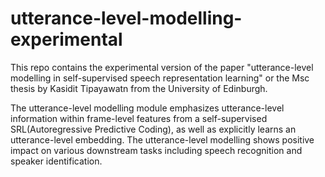 # utterance-level-modelling-experimental

This repo contains the experimental version of the paper "utterance-level modelling in self-supervised speech representation learning" or the Msc thesis by Kasidit Tipayawatn from the University of Edinburgh. 

The utterance-level modelling module emphasizes utterance-level information within frame-level features from a self-supervised SRL(Autoregressive Predictive Coding), as well as explicitly learns an utterance-level embedding. The utterance-level modelling shows positive impact on various downstream tasks including speech recognition and speaker identification.
